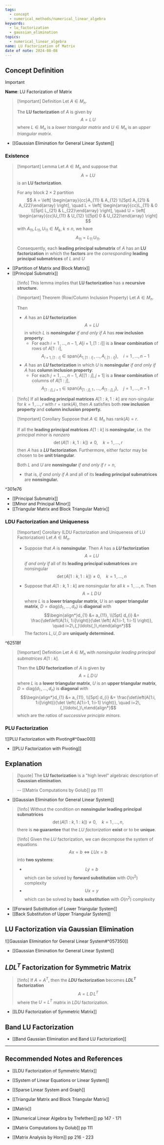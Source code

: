 ```yaml
---
tags:
  - concept
  - numerical_methods/numerical_linear_algebra
keywords:
  - lu_factorization
  - gaussian_elimination
topics:
  - numerical_linear_algebra
name: LU Factorization of Matrix
date of note: 2024-08-08
---
```


## Concept Definition

>[!important]
>**Name**: LU Factorization of Matrix

>[!important] Definition
>Let $A\in M_{n}$. 
>
>The **LU factorization** of $A$ is given by 
>$$
>A = L\,U
>$$
>where $L \in M_{n}$ is a *lower triangular matrix* and $U \in M_{n}$ is an *upper triangular matrix*.

- [[Gaussian Elimination for General Linear System]]

### Existence

>[!important] Lemma
>Let $A\in M_{n}$ and suppose that $$A = LU$$ is an **LU factorization**.
>
>For any block $2\times 2$ partition
>$$
>A = \left[ \begin{array}{cc}A_{11} & A_{12} \\[5pt] A_{21} & A_{22}\end{array} \right], \quad L =  \left[ \begin{array}{cc}L_{11} & 0 \\[5pt] L_{21} & L_{22}\end{array} \right], \quad U = \left[ \begin{array}{cc}U_{11} & U_{12} \\[5pt] 0 & U_{22}\end{array} \right]
>$$
>with $A_{11}, L_{11}, U_{11}\in M_{k}$, $k\le n$, we have $$A_{11} = L_{11}\,U_{11}.$$
>
>Consequently, each **leading principal submatrix** of $A$ has an **LU factorization** in which the **factors** are the *corresponding* **leading principal submatrices** of $L$ and $U$

- [[Partition of Matrix and Block Matrix]]
- [[Principal Submatrix]]

>[!info]
>This lemma implies that **LU factorization** has a **recursive structure.**

>[!important] Theorem (Row/Column Inclusion Property)
>Let $A\in M_{n}$.
>
>Then
>- $A$ has an **$LU$ factorization** $$A = LU$$ in which $L$ is **nonsingular** *if and only if* $A$ has **row inclusion property**:
>	- For each $i=1\,{,}\ldots{,}\,n-1$, $A[i+1, [1:i]]$ is a **linear combination** of rows of $A[1:i]$, $$A_{i+1, [1:i]} \in \text{span}\left\{ A_{1, [1:i]} \,{,}\ldots{,}\, A_{i, [1:i]}\right\}, \quad i=1\,{,}\ldots{,}\,n-1$$
>- $A$ has an **$LU$ factorization** in which $U$ is **nonsingular** *if and only if* $A$ has **column inclusion property**:
>	- For each $j=1\,{,}\ldots{,}\,n-1$, $A[[1:j], j+1]$ is a **linear combination** of columns of $A[1:j]$, $$A_{[1:j],j+1} \in \text{span}\left\{ A_{[1:j], 1} \,{,}\ldots{,}\, A_{[1:j],j}\right\}, \quad j=1\,{,}\ldots{,}\,n-1$$

>[!info]
>If all **leading principal matrices** $A[1:k, 1:k]$  are non-singular for $k=1\,{,}\ldots{,}\,r$ with $r=\text{rank}(A)$, then $A$ satisfies both **row inclusion property** and **column inclusion property.**

>[!important] Corollary
>Suppose that $A\in M_{n}$ has  $\text{rank}(A) = r$. 
>
>If all the **leading principal matrices** $A[1:k]$ is **nonsingular**, i.e. the *principal minor* is *nonzero* $$\det \left( A[1:k, 1:k] \right) \neq 0, \quad k=1\,{,}\ldots{,}\,r$$ then $A$ has a **$LU$ factorization**. Furthermore, either factor may be chosen to be **unit triangular**. 
>
>Both $L$ and $U$ are **nonsingular** *if and only if* $r=n$, 
>- that is, *if and only if* $A$ and all of its **leading principal submatrices** are **nonsingular.**

^301e76

- [[Principal Submatrix]]
- [[Minor and Principal Minor]]
- [[Triangular Matrix and Block Triangular Matrix]]

### LDU Factorization and Uniqueness

>[!important] Corollary (LDU Factorization and Uniqueness of LU Factorization)
>Let $A\in M_{n}$. 
>
>- Suppose that $A$ is **nonsingular**. Then $A$ has a **$LU$ factorization** $$A = LU$$ *if and only if* all of its **leading principal submatrices** are nonsingular $$\det \left( A[1:k, 1:k] \right) \neq 0, \quad k=1\,{,}\ldots{,}\,n$$
>
>- Suppose that $A[1:k, 1:k]$ are nonsingular for all $k=1\,{,}\ldots{,}\,n$. Then $$A = L\,D\,U$$ where $L$ is a **lower triangular matrix**, $U$ is an **upper triangular matrix**, $D = \text{diag}(d_{1}\,{,}\ldots{,}\,d_{n})$ is **diagonal** with $$\begin{align*}d_{1} &= a_{11}, \\[5pt]  d_{i} &= \frac{\det\left(A[1:i, 1:i]\right)}{\det \left( A[1:i-1, 1:i-1] \right)}, \quad i=2\,{,}\ldots{,}\,n\end{align*}$$ The factors $L, U, D$ are **uniquely determined.** 

^62518f

>[!important] Definition
>Let $A\in M_{n}$ with *nonsingular leading principal submatrices* $A[1:k]$.
>
>Then the **LDU factorization** of $A$ is given by 
>$$A = L\,D\,U$$ where $L$ is a **lower triangular matrix**, $U$ is an **upper triangular matrix**, $D = \text{diag}(d_{1}\,{,}\ldots{,}\,d_{n})$ is **diagonal** with $$\begin{align*}d_{1} &= a_{11}, \\[5pt]  d_{i} &= \frac{\det\left(A[1:i, 1:i]\right)}{\det \left( A[1:i-1, 1:i-1] \right)}, \quad i=2\,{,}\ldots{,}\,n\end{align*}$$ which are the *ratios* of *successive principle minors*.

### PLU Factorization

![[PLU Factorization with Pivoting#^0aac00]]

- [[PLU Factorization with Pivoting]]


## Explanation

>[!quote]
>The **LU factorization** is a "high level" algebraic description of **Gaussian elimination**.
>
>-- [[Matrix Computations by Golub]] pp 111

- [[Gaussian Elimination for General Linear System]]


>[!info]
>Without the condition on **nonsingular leading principal submatrices**  $$\det \left( A[1:k, 1:k] \right) \neq 0, \quad k=1\,{,}\ldots{,}\,n,$$ there is **no guarantee** that the *LU factorization* **exist** or to be **unique**.

>[!info]
>Given the $LU$ factorization, we can decompose the system of equations $$Ax = b \iff LUx = b$$ into **two systems**:
>- $$Ly = b$$ which can be solved by **forward substitution** with $O(n^2)$ complexity
>- $$Ux = y$$ which can be solved by **back substitution** with $O(n^2)$ complexity
>

- [[Forward Substitution of Lower Triangular System]]
- [[Back Substitution of Upper Triangular System]]

## LU Factorization via Gaussian Elimination

![[Gaussian Elimination for General Linear System#^057350]]

- [[Gaussian Elimination for General Linear System]]


## $LDL^{T}$ Factorization for Symmetric Matrix

>[!info]
>If $A = A^{T}$, then the **$LDU$ factorization** becomes **$LDL^{T}$ factorization** $$A = L\,D\,L^{T}$$ where the $U = L^{T}$ matrix in $LDU$ factorization.

- [[LDU Factorization of Symmetric Matrix]]

## Band LU Factorization

- [[Band Gaussian Elimination and Band LU Factorization]]



-----------
##  Recommended Notes and References




- [[LDU Factorization of Symmetric Matrix]]

- [[System of Linear Equations or Linear System]]
- [[Sparse Linear System and Graph]]
- [[Triangular Matrix and Block Triangular Matrix]]
- [[Matrix]]



- [[Numerical Linear Algebra by Trefethen]] pp 147 - 171 
- [[Matrix Computations by Golub]] pp 111
- [[Matrix Analysis by Horn]] pp 216 - 223